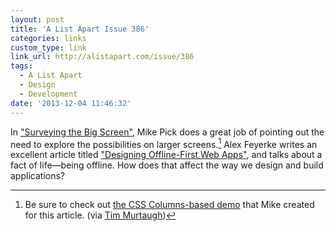 ```yaml
---
layout: post
title: 'A List Apart Issue 386'
categories: links
custom_type: link
link_url: http://alistapart.com/issue/386
tags:
  - A List Apart
  - Design
  - Development
date: '2013-12-04 11:46:32'
---
```

In ["Surveying the Big Screen"](http://alistapart.com/article/surveying-the-big-screen), Mike Pick does a great job of pointing out the need to explore the possibilities on larger screens.[^1] Alex Feyerke writes an excellent article titled ["Designing Offline-First Web Apps"](http://alistapart.com/article/offline-first), and talks about a fact of life—being offline. How does that affect the way we design and build applications?


[^1]: Be sure to check out [the CSS Columns-based demo](http://d.alistapart.com/386/surveying_the_big_screen/demo/) that Mike created for this article. (via [Tim Murtaugh](https://twitter.com/murtaugh))
